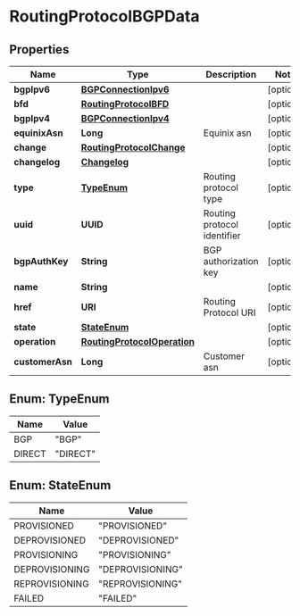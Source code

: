 

# RoutingProtocolBGPData


## Properties

| Name | Type | Description | Notes |
|------------ | ------------- | ------------- | -------------|
|**bgpIpv6** | [**BGPConnectionIpv6**](BGPConnectionIpv6.md) |  |  [optional] |
|**bfd** | [**RoutingProtocolBFD**](RoutingProtocolBFD.md) |  |  [optional] |
|**bgpIpv4** | [**BGPConnectionIpv4**](BGPConnectionIpv4.md) |  |  [optional] |
|**equinixAsn** | **Long** | Equinix asn |  [optional] |
|**change** | [**RoutingProtocolChange**](RoutingProtocolChange.md) |  |  [optional] |
|**changelog** | [**Changelog**](Changelog.md) |  |  [optional] |
|**type** | [**TypeEnum**](#TypeEnum) | Routing protocol type |  [optional] |
|**uuid** | **UUID** | Routing protocol identifier |  [optional] |
|**bgpAuthKey** | **String** | BGP authorization key |  [optional] |
|**name** | **String** |  |  [optional] |
|**href** | **URI** | Routing Protocol URI |  [optional] |
|**state** | [**StateEnum**](#StateEnum) |  |  [optional] |
|**operation** | [**RoutingProtocolOperation**](RoutingProtocolOperation.md) |  |  [optional] |
|**customerAsn** | **Long** | Customer asn |  [optional] |



## Enum: TypeEnum

| Name | Value |
|---- | -----|
| BGP | &quot;BGP&quot; |
| DIRECT | &quot;DIRECT&quot; |



## Enum: StateEnum

| Name | Value |
|---- | -----|
| PROVISIONED | &quot;PROVISIONED&quot; |
| DEPROVISIONED | &quot;DEPROVISIONED&quot; |
| PROVISIONING | &quot;PROVISIONING&quot; |
| DEPROVISIONING | &quot;DEPROVISIONING&quot; |
| REPROVISIONING | &quot;REPROVISIONING&quot; |
| FAILED | &quot;FAILED&quot; |



